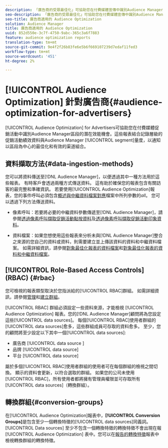 ```yaml
---
description: 「廣告商的受眾最佳化」可協助您在付費媒體宣傳中識別Audience Manager細分的潛在效能機會。 這些報表結合記錄層級的促銷活動績效資料與Audience Manager區段度量，以提供以區段為中心的最佳化以及有效的渠道組合。
seo-description: 「廣告商的受眾最佳化」可協助您在付費媒體宣傳中識別Audience Manager細分的潛在效能機會。 這些報表結合記錄層級的促銷活動績效資料與Audience Manager區段度量，以提供以區段為中心的最佳化以及有效的渠道組合。
seo-title: 廣告商適用的 Audience Optimization
solution: Audience Manager
title: 廣告商適用的 Audience Optimization
uuid: 852d550e-3c7f-4750-9abc-365c3a6f7883
feature: audience optimization reports
translation-type: tm+mt
source-git-commit: 9e4f2f26b83fe6e5b6f669107239d7edaf11fed3
workflow-type: tm+mt
source-wordcount: '451'
ht-degree: 2%

---
```



# [!UICONTROL Audience Optimization] 針對廣告商{#audience-optimization-for-advertisers}

[!UICONTROL Audience Optimization] for Advertisers可協助您在付費媒體促銷活動中識別Audience Manager區段的潛在效能機會。這些報表結合記錄層級的促銷活動績效資料與Audience Manager [!UICONTROL segment]量度，以通知以區段為中心的最佳化和有效的渠道組合。

## 資料擷取方法{#data-ingestion-methods}

您可以將資料傳送至[!DNL Audience Manager]，以便透過其中一種方法用於這些報表。 有時客戶會透過兩種方式傳送資料。 這有助於確保您的報表包含有關訪客的最完整和準確資訊。 若要使用[!UICONTROL Audience Optimization]報表，您的事件呼叫必須包含[概述與中繼資料檔案對應](../../../reporting/audience-optimization-reports/metadata-files-intro/metadata-file-overview.md)檔案中所列參數的&#x200B;*all*。 您可以透過下列方法傳送資料。

* 像素呼叫：若要將必要的中繼資料參數傳遞至[!DNL Audience Manager]，請參閱[透過像素呼叫擷取促銷活動點按資料](../../../integration/media-data-integration/click-data-pixels.md)及[透過像素呼叫擷取促銷活動印象資料](../../../integration/media-data-integration/impression-data-pixels.md)。

* 資料檔案：如果您想使用這些報表來分析未與[!DNL Audience Manager]整合之來源的您自己的資料或資料，則需要建立並上傳該資料的資料和中繼資料檔案。 如需詳細資訊，請參閱[對象最佳化報表的資料檔案](../../../reporting/audience-optimization-reports/metadata-files-intro/datafiles-intro.md)和[對象最佳化報表的資料和中繼資料檔案](../../../reporting/audience-optimization-reports/metadata-files-intro/metadata-files-intro.md)。

## [!UICONTROL Role-Based Access Controls] (RBAC)  {#rbac}

您可檢視的報表類型取決於您指派給的[!UICONTROL RBAC]群組。 如需詳細資訊，請參閱[管理](../../../features/administration/administration-overview.md)和[建立群組](../../../features/administration/administration-overview.md#create-group)。

[!UICONTROL RBAC] 群組必須設定一些資料來源，才能檢視 [!UICONTROL Audience Optimization] 報表。您的[!DNL Audience Manager]顧問將為您設定這些[!UICONTROL data sources]。 每個[!UICONTROL RBAC]使用者群組的[!UICONTROL data sources]愈多，這些群組成員可存取的資料愈多。 至少，您的顧問將至少設定以下其中一個[!UICONTROL data sources]:

* 廣告商 [!UICONTROL data source ]
* 品牌 [!UICONTROL data source]
* 平台 [!UICONTROL data source]

屬於多個[!UICONTROL RBAC]使用者群組的使用者可在每個群組的檢視之間切換。 顯示的資料會更新，以符合選取的群組。 如果您的公司未使用[!UICONTROL RBAC]，所有使用者都將擁有管理員權限並可存取所有[!UICONTROL data sources]（轉換群組）。

## 轉換群組{#conversion-groups}

在[!UICONTROL Audience Optimization]報表中，**[!UICONTROL Conversion Groups]**&#x200B;是包含至少一個轉換特徵的[!UICONTROL data sources]同義詞。 [!UICONTROL Data sources] 至少不包含一個轉換特徵的轉換特徵不會出現在報 [!UICONTROL Audience Optimization] 表中。您可以在[報告的轉換特徵](../../../reporting/audience-optimization-reports/aor-advertisers/reported-conversion-traits.md)報表中檢視轉換群組的轉換特徵。
